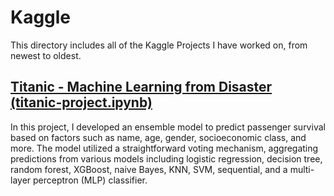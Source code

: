 # Kaggle

This directory includes all of the Kaggle Projects I have worked on, from newest to oldest. 

## [Titanic - Machine Learning from Disaster (titanic-project.ipynb)](https://github.com/CDRebollar/Kaggle/blob/main/titanic-project.ipynb)
In this project, I developed an ensemble model to predict passenger survival based on factors such as name, age, gender, socioeconomic class, and more. The model utilized a straightforward voting mechanism, aggregating predictions from various models including logistic regression, decision tree, random forest, XGBoost, naive Bayes, KNN, SVM, sequential, and a multi-layer perceptron (MLP) classifier.
